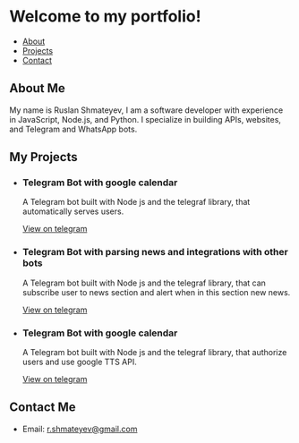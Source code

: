 <!DOCTYPE html>
<html>
  <head>
    <title>Ruslan Shmateyev's Portfolio</title>
  </head>
  <body>
    <h1>Welcome to my portfolio!</h1>
    <nav>
      <ul>
        <li><a href="#about">About</a></li>
        <li><a href="#projects">Projects</a></li>
        <li><a href="#contact">Contact</a></li>
      </ul>
    </nav>
    <section id="about">
      <h2>About Me</h2>
      <p>My name is Ruslan Shmateyev, I am a software developer with experience in JavaScript, Node.js, and Python. I specialize in building APIs, websites, and Telegram and WhatsApp bots.</p>
    </section>
    <section id="projects">
      <h2>My Projects</h2>
      <ul>
<!--         <li>
          <h3>API Project</h3>
          <p>A RESTful API built with Node.js and Express for a e-commerce website.</p>
          <a href="https://github.com/ruslanshmateyev/ecommerce-api">View on GitHub</a>
        </li> -->
        <li>
          <h3>Telegram Bot with google calendar</h3>
          <p>A Telegram bot built with Node js and the telegraf library, that automatically serves users.</p>
          <a href="https://t.me/lounge5k_bot">View on telegram</a>
        </li>
        <li>
          <h3>Telegram Bot with parsing news and integrations with other bots </h3>
          <p>A Telegram bot built with Node js and the telegraf library, that can subscribe user to news section and alert when in this section new news.</p>
          <a href="https://t.me/SmartAktauBot">View on telegram</a>
        </li>
        <li>
          <h3>Telegram Bot with google calendar</h3>
          <p>A Telegram bot built with Node js and the telegraf library, that authorize users and use google TTS API.</p>
          <a href="https://t.me/sozdikterbot">View on telegram</a>
        </li>
<!--         <li>
          <h3>Website Project</h3>
          <p>A website built with JavaScript, HTML, and CSS that showcases my portfolio.</p>
          <a href="https://github.com/ruslanshmateyev/my-portfolio-site">View on GitHub</a>
        </li> -->
      </ul>
    </section>
    <section id="contact">
      <h2>Contact Me</h2>
      <ul>
        <li>Email: <a href="mailto:r.shmateyev@gmail.com">r.shmateyev@gmail.com</a></li>
      </ul>
    </section>
  </body>
</html>
